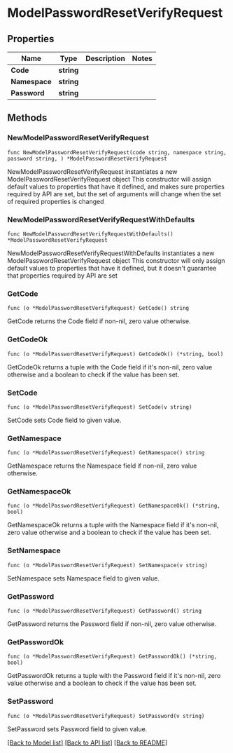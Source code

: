 # ModelPasswordResetVerifyRequest

## Properties

Name | Type | Description | Notes
------------ | ------------- | ------------- | -------------
**Code** | **string** |  | 
**Namespace** | **string** |  | 
**Password** | **string** |  | 

## Methods

### NewModelPasswordResetVerifyRequest

`func NewModelPasswordResetVerifyRequest(code string, namespace string, password string, ) *ModelPasswordResetVerifyRequest`

NewModelPasswordResetVerifyRequest instantiates a new ModelPasswordResetVerifyRequest object
This constructor will assign default values to properties that have it defined,
and makes sure properties required by API are set, but the set of arguments
will change when the set of required properties is changed

### NewModelPasswordResetVerifyRequestWithDefaults

`func NewModelPasswordResetVerifyRequestWithDefaults() *ModelPasswordResetVerifyRequest`

NewModelPasswordResetVerifyRequestWithDefaults instantiates a new ModelPasswordResetVerifyRequest object
This constructor will only assign default values to properties that have it defined,
but it doesn't guarantee that properties required by API are set

### GetCode

`func (o *ModelPasswordResetVerifyRequest) GetCode() string`

GetCode returns the Code field if non-nil, zero value otherwise.

### GetCodeOk

`func (o *ModelPasswordResetVerifyRequest) GetCodeOk() (*string, bool)`

GetCodeOk returns a tuple with the Code field if it's non-nil, zero value otherwise
and a boolean to check if the value has been set.

### SetCode

`func (o *ModelPasswordResetVerifyRequest) SetCode(v string)`

SetCode sets Code field to given value.


### GetNamespace

`func (o *ModelPasswordResetVerifyRequest) GetNamespace() string`

GetNamespace returns the Namespace field if non-nil, zero value otherwise.

### GetNamespaceOk

`func (o *ModelPasswordResetVerifyRequest) GetNamespaceOk() (*string, bool)`

GetNamespaceOk returns a tuple with the Namespace field if it's non-nil, zero value otherwise
and a boolean to check if the value has been set.

### SetNamespace

`func (o *ModelPasswordResetVerifyRequest) SetNamespace(v string)`

SetNamespace sets Namespace field to given value.


### GetPassword

`func (o *ModelPasswordResetVerifyRequest) GetPassword() string`

GetPassword returns the Password field if non-nil, zero value otherwise.

### GetPasswordOk

`func (o *ModelPasswordResetVerifyRequest) GetPasswordOk() (*string, bool)`

GetPasswordOk returns a tuple with the Password field if it's non-nil, zero value otherwise
and a boolean to check if the value has been set.

### SetPassword

`func (o *ModelPasswordResetVerifyRequest) SetPassword(v string)`

SetPassword sets Password field to given value.



[[Back to Model list]](../README.md#documentation-for-models) [[Back to API list]](../README.md#documentation-for-api-endpoints) [[Back to README]](../README.md)


